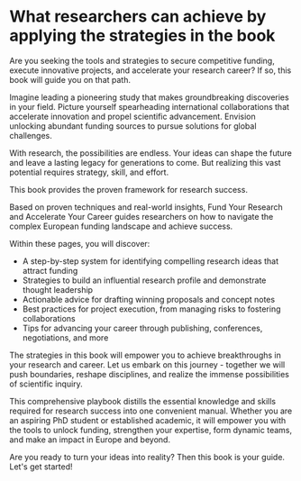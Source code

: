 # What researchers can achieve by applying the strategies in the book

Are you seeking the tools and strategies to secure competitive funding, execute innovative projects, and accelerate your research career? If so, this book will guide you on that path.

Imagine leading a pioneering study that makes groundbreaking discoveries in your field. Picture yourself spearheading international collaborations that accelerate innovation and propel scientific advancement. Envision unlocking abundant funding sources to pursue solutions for global challenges. 

With research, the possibilities are endless. Your ideas can shape the future and leave a lasting legacy for generations to come. But realizing this vast potential requires strategy, skill, and effort. 

This book provides the proven framework for research success. 

Based on proven techniques and real-world insights, Fund Your Research and Accelerate Your Career guides researchers on how to navigate the complex European funding landscape and achieve success. 

Within these pages, you will discover:

- A step-by-step system for identifying compelling research ideas that attract funding
- Strategies to build an influential research profile and demonstrate thought leadership
- Actionable advice for drafting winning proposals and concept notes
- Best practices for project execution, from managing risks to fostering collaborations
- Tips for advancing your career through publishing, conferences, negotiations, and more

The strategies in this book will empower you to achieve breakthroughs in your research and career. Let us embark on this journey - together we will push boundaries, reshape disciplines, and realize the immense possibilities of scientific inquiry. 

This comprehensive playbook distills the essential knowledge and skills required for research success into one convenient manual. Whether you are an aspiring PhD student or established academic, it will empower you with the tools to unlock funding, strengthen your expertise, form dynamic teams, and make an impact in Europe and beyond.

Are you ready to turn your ideas into reality? Then this book is your guide. Let's get started!